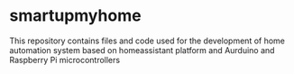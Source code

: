 # smartupmyhome
This repository contains files and code used for the development of home automation system based on homeassistant platform and Aurduino and Raspberry Pi microcontrollers
